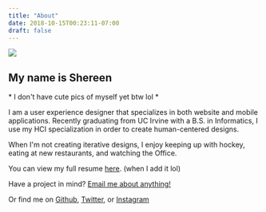 ```yaml
---
title: "About"
date: 2018-10-15T00:23:11-07:00
draft: false
---
```

<div class="about-section-wrapper">
    <div class="about-image">
        <img src="/portpics/placeholderlol.jpg">
    </div>
    <div class="about-text">
        <h2>My name is Shereen</h2>
        <p>* I don't have cute pics of myself yet btw lol *

I am a user experience designer that specializes in both website and mobile applications. Recently graduating from UC Irvine with a B.S. in Informatics, I use my HCI specialization in order to create human-centered designs.

When I'm not creating iterative designs, I enjoy keeping up with hockey, eating at new restaurants, and watching the Office. 

You can view my full resume <a href="/resume.pdf" target="_blank">here</a>. (when I add it lol)

Have a project in mind? [Email me about anything!](mailto:shereenjayme@gmail.com)

Or find me on <a href="https://github.com/shereenjayme" target="_blank">Github</a>, 
<a href="https://twitter.com/shereenjayme" target="_blank">Twitter</a>, or <a href="https://instagram.com/shereenjayme" target="_blank">Instagram</a>

</p>
    